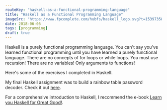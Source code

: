 ```yaml
---
routeKey: "haskell-as-a-functional-programming-language"
title: "Haskell as a Functional Programming Language"
imageSrc: "https://www.fpcomplete.com/hubfs/haskell_logo.svg?t=1539735814409"
date: 2018-06-05
tags: [programming]
draft: true
---
```


Haskell is a purely functional programming language. You can't say
you've learned functional programming until you have learned a purely
functional language. There are no concepts of for loops or while loops.
You must use recursion! There are no variables! Only arguments to
functions!

Here's some of the exercises I completed in Haskell.

My final Haskell assignment was to build a rainbow table password
decoder. Check it out
[here](https://github.com/kkwoker/cs-summer2018/tree/master/CMPT383/assign1).

For a comprehensive introduction to Haskell, I recommend the e-book
[Learn you Haskell for Great
Good!](http://learnyouahaskell.com/chapters).



